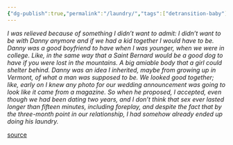 ```yaml
---
{"dg-publish":true,"permalink":"/laundry/","tags":["detransition-baby"],"created":"","updated":""}
---
```


*I was relieved because of something I didn’t want to admit: I didn’t want to be with Danny anymore and if we had a kid together I would have to be. Danny was a good boyfriend to have when I was younger, when we were in college. Like, in the same way that a Saint Bernard would be a good dog to have if you were lost in the mountains. A big amiable body that a girl could shelter behind. Danny was an idea I inherited, maybe from growing up in Vermont, of what a man was supposed to be. We looked good together; like, early on I knew any photo for our wedding announcement was going to look like it came from a magazine. So when he proposed, I accepted, even though we had been dating two years, and I don’t think that sex ever lasted longer than fifteen minutes, including foreplay, and despite the fact that by the three-month point in our relationship, I had somehow already ended up doing his laundry.*

[source](https://www.goodreads.com/book/show/48890225-detransition-baby)
